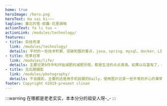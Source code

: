 ```yaml
---
home: true
heroImage: /hero.png
heroText: Ha sai ki~~~
tagline: 塞北的雪-欲蠢-花里胡哨
actionText: Ya li tuo →
actionLink: /modules/technology/
features:
- title: 杂技奇谭
  link: /modules/technology/
  details: 平时的一些技术积累、突破和圈的重点，java、spring、mysql、docker、LINUX、树莓派等技术
- title: 吃草日常
  link: /modules/life/
  details: 主要记录9月中旬开始减肥的减肥历程，都是生活的点点滴滴。如果以后富有了，会感谢现在的自己。如果贫穷了，可以怀念现在的日子。
- title: 无后期摄影
  link: /modules/photography/
  details: 不会摄影，主要的还是用手机拍摄的Daily，使用图片记录一些平常的开心的事情，希望把快乐分享在这个个人空间。
footer: Copyright ©2019-present clinan
---
```

:::warning
在哪都是老老实实，本本分分的祖安人呀-_-
:::
